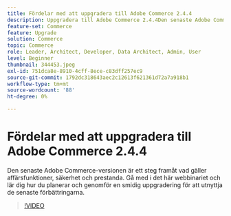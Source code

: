 ```yaml
---
title: Fördelar med att uppgradera till Adobe Commerce 2.4.4
description: Uppgradera till Adobe Commerce 2.4.4Den senaste Adobe Commerce-versionen är ett steg framåt vad gäller affärsfunktioner, säkerhet och prestanda. Gå med i det här webbinariet och lär dig hur du planerar och genomför en smidig uppgradering för att utnyttja de senaste förbättringarna.
feature-set: Commerce
feature: Upgrade
solution: Commerce
topic: Commerce
role: Leader, Architect, Developer, Data Architect, Admin, User
level: Beginner
thumbnail: 344453.jpeg
exl-id: 751dca8e-8910-4cff-8ece-c83dff257ec9
source-git-commit: 1792dc318643aec2c12613f621361d72a7a918b1
workflow-type: tm+mt
source-wordcount: '88'
ht-degree: 0%

---
```


# Fördelar med att uppgradera till Adobe Commerce 2.4.4

Den senaste Adobe Commerce-versionen är ett steg framåt vad gäller affärsfunktioner, säkerhet och prestanda. Gå med i det här webbinariet och lär dig hur du planerar och genomför en smidig uppgradering för att utnyttja de senaste förbättringarna.

>[!VIDEO](https://video.tv.adobe.com/v/344453/?quality=12&learn=on)
